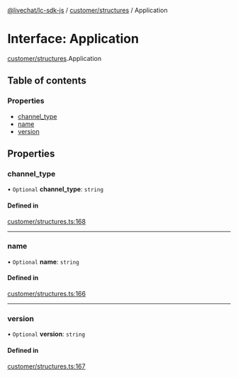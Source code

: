 [@livechat/lc-sdk-js](../README.md) / [customer/structures](../modules/customer_structures.md) / Application

# Interface: Application

[customer/structures](../modules/customer_structures.md).Application

## Table of contents

### Properties

- [channel\_type](customer_structures.Application.md#channel_type)
- [name](customer_structures.Application.md#name)
- [version](customer_structures.Application.md#version)

## Properties

### channel\_type

• `Optional` **channel\_type**: `string`

#### Defined in

[customer/structures.ts:168](https://github.com/livechat/lc-sdk-js/blob/7431f2f/src/customer/structures.ts#L168)

___

### name

• `Optional` **name**: `string`

#### Defined in

[customer/structures.ts:166](https://github.com/livechat/lc-sdk-js/blob/7431f2f/src/customer/structures.ts#L166)

___

### version

• `Optional` **version**: `string`

#### Defined in

[customer/structures.ts:167](https://github.com/livechat/lc-sdk-js/blob/7431f2f/src/customer/structures.ts#L167)
